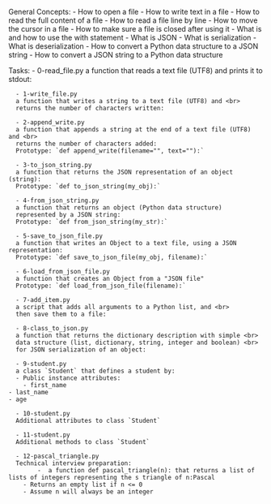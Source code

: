 General Concepts:
      - How to open a file
      - How to write text in a file
      - How to read the full content of a file
      - How to read a file line by line
      - How to move the cursor in a file
      - How to make sure a file is closed after using it
      - What is and how to use the with statement
      - What is JSON
      - What is serialization
      - What is deserialization
      - How to convert a Python data structure to a JSON string
      - How to convert a JSON string to a Python data structure

 Tasks:
      - 0-read_file.py
      a function that reads a text file (UTF8) and prints it to stdout:

      - 1-write_file.py
      a function that writes a string to a text file (UTF8) and <br>
      returns the number of characters written:

      - 2-append_write.py
      a function that appends a string at the end of a text file (UTF8) and <br>
      returns the number of characters added:
      Prototype: `def append_write(filename="", text=""):`

      - 3-to_json_string.py
      a function that returns the JSON representation of an object (string):
      Prototype: `def to_json_string(my_obj):`

      - 4-from_json_string.py
      a function that returns an object (Python data structure)
      represented by a JSON string:
      Prototype: `def from_json_string(my_str):`

      - 5-save_to_json_file.py
      a function that writes an Object to a text file, using a JSON representation:
      Prototype: `def save_to_json_file(my_obj, filename):`

      - 6-load_from_json_file.py
      a function that creates an Object from a "JSON file"
      Prototype: `def load_from_json_file(filename):`

      - 7-add_item.py
      a script that adds all arguments to a Python list, and <br>
      then save them to a file:

      - 8-class_to_json.py
      a function that returns the dictionary description with simple <br>
      data structure (list, dictionary, string, integer and boolean) <br>
      for JSON serialization of an object:

      - 9-student.py
      a class `Student` that defines a student by:
      - Public instance attributes:
      	- first_name
	- last_name
	- age

      - 10-student.py
      Additional attributes to class `Student`

      - 11-student.py
      Additional methods to class `Student`

      - 12-pascal_triangle.py
      Technical interview preparation:
      		-  a function def pascal_triangle(n): that returns a list of lists of integers representing the s triangle of n:Pascal
		- Returns an empty list if n <= 0
		- Assume n will always be an integer
